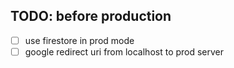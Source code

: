 ## TODO: before production

- [ ] use firestore in prod mode
- [ ] google redirect uri from localhost to prod server